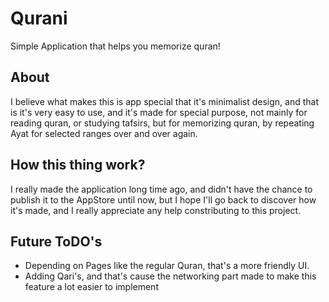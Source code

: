 # Qurani
Simple Application that helps you memorize quran!

## About

I believe what makes this is app special that it's minimalist design, and that is it's very easy to use, and it's made for special purpose, not mainly for reading quran, or studying tafsirs, but for memorizing quran, by repeating Ayat for selected ranges over and over again.

## How this thing work?

I really made the application long time ago, and didn't have the chance to publish it to the AppStore until now, but I hope I'll go back to discover how it's made, and I really appreciate any help constributing to this project.

## Future ToDO's

- Depending on Pages like the regular Quran, that's a more friendly UI.
- Adding Qari's, and that's cause the networking part made to make this feature a lot easier to implement
